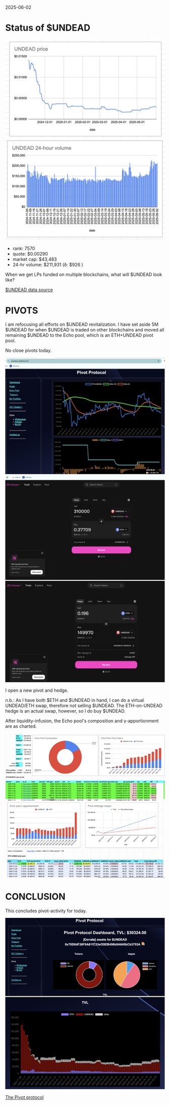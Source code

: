 2025-06-02 

# Status of $UNDEAD 

![$UNDEAD rank](imgs/01a-rank.png) 
![$UNDEAD quote](imgs/01b-quote.png) 
![$UNDEAD market captalization](imgs/01c-cap.png) 
![$UNDEAD 24-hour volume](imgs/01d-vol.png) 

* rank: 7570 
* quote: $0.00290 
* market cap: $43,483 
* 24-hr volume: $211,931 (δ: $926 ) 

When we get LPs funded on multiple blockchains, what will $UNDEAD look like? 

[$UNDEAD data source](https://www.coingecko.com/en/coins/undead-blocks) 

# PIVOTS

I am refocusing all efforts on $UNDEAD revitalization. I have set aside 5M $UNDEAD for when $UNDEAD is traded on other blockchains and moved all remaining $UNDEAD to the Echo pool, which is an ETH+UNDEAD pivot pool.

No close pivots today.

![Negative δ](imgs/02a-neg.png)
![Open virtual UNDEAD-on-ETH pivot](imgs/02b-open-undead-pivot.png)
![Open ETH-on-UNDEAD hedge](imgs/02c-open-eth-hedge.png)

I open a new pivot and hedge.

n.b.: As I have both $ETH and $UNDEAD in hand, I can do a virtual UNDEAD/ETH swap, therefore not selling $UNDEAD. The ETH-on-UNDEAD hedge is an actual swap, however, so I do buy $UNDEAD.

After liquidity-infusion, the Echo pool's composition and γ-apportionment are as charted. 

![Echo Pool composition](imgs/03a-comp.png)
![Echo Pool γ-apportionment](imgs/03b-apport.png)

# CONCLUSION 

This concludes pivot-activity for today. 

![Pivot Protocol dashboard](imgs/04a-dash.png) 
![Pivot Protocol TVL](imgs/04b-tvl.png) 

[The Pivot protocol](https://pivoteur.github.io/#) 
